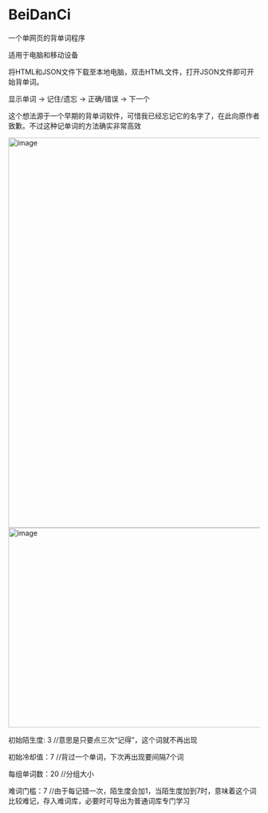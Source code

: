 # BeiDanCi
一个单网页的背单词程序


适用于电脑和移动设备

将HTML和JSON文件下载至本地电脑，双击HTML文件，打开JSON文件即可开始背单词。

显示单词 -> 记住/遗忘 -> 正确/错误 -> 下一个

这个想法源于一个早期的背单词软件，可惜我已经忘记它的名字了，在此向原作者致歉。不过这种记单词的方法确实非常高效

<img width="683" height="781" alt="image" src="https://github.com/user-attachments/assets/9374538b-7845-434b-9ee7-8cf014c3741c" />

<img width="659" height="400" alt="image" src="https://github.com/user-attachments/assets/1d2a7bb3-2b14-4b4d-9f5a-b1ade7a84545" />

初始陌生度: 3 //意思是只要点三次“记得”，这个词就不再出现

初始冷却值：7 //背过一个单词，下次再出现要间隔7个词

每组单词数：20  //分组大小

难词门槛：7 //由于每记错一次，陌生度会加1，当陌生度加到7时，意味着这个词比较难记，存入难词库，必要时可导出为普通词库专门学习







